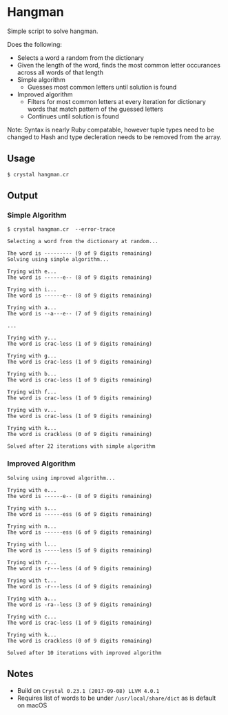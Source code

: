 # Hangman

Simple script to solve hangman.

Does the following:
* Selects a word a random from the dictionary
* Given the length of the word, finds the most common letter occurances across all words of that length
* Simple algorithm
  * Guesses most common letters until solution is found
* Improved algorithm
  * Filters for most common letters at every iteration for dictionary words that match pattern of the guessed letters
  * Continues until solution is found

Note: Syntax is nearly Ruby compatable, however tuple types need to be changed to Hash and type decleration needs to be removed from the array.


## Usage

```
$ crystal hangman.cr
```

## Output

### Simple Algorithm
```
$ crystal hangman.cr  --error-trace

Selecting a word from the dictionary at random...

The word is --------- (9 of 9 digits remaining)
Solving using simple algorithm...

Trying with e...
The word is ------e-- (8 of 9 digits remaining)

Trying with i...
The word is ------e-- (8 of 9 digits remaining)

Trying with a...
The word is --a---e-- (7 of 9 digits remaining)

...

Trying with y...
The word is crac-less (1 of 9 digits remaining)

Trying with g...
The word is crac-less (1 of 9 digits remaining)

Trying with b...
The word is crac-less (1 of 9 digits remaining)

Trying with f...
The word is crac-less (1 of 9 digits remaining)

Trying with v...
The word is crac-less (1 of 9 digits remaining)

Trying with k...
The word is crackless (0 of 9 digits remaining)

Solved after 22 iterations with simple algorithm
```

### Improved Algorithm
```
Solving using improved algorithm...

Trying with e...
The word is ------e-- (8 of 9 digits remaining)

Trying with s...
The word is ------ess (6 of 9 digits remaining)

Trying with n...
The word is ------ess (6 of 9 digits remaining)

Trying with l...
The word is -----less (5 of 9 digits remaining)

Trying with r...
The word is -r---less (4 of 9 digits remaining)

Trying with t...
The word is -r---less (4 of 9 digits remaining)

Trying with a...
The word is -ra--less (3 of 9 digits remaining)

Trying with c...
The word is crac-less (1 of 9 digits remaining)

Trying with k...
The word is crackless (0 of 9 digits remaining)

Solved after 10 iterations with improved algorithm

```
## Notes

* Build on `Crystal 0.23.1 (2017-09-08) LLVM 4.0.1`
* Requires list of words to be under `/usr/local/share/dict` as is default on macOS
